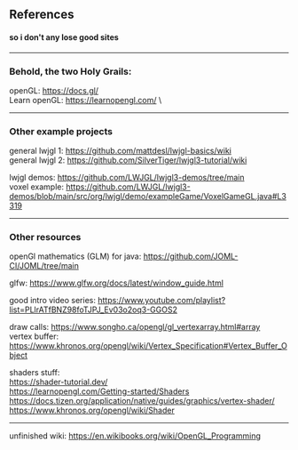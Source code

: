 ## References
#### so i don't any lose good sites

---

### Behold, the two Holy Grails:

openGL: https://docs.gl/ \
Learn openGL: https://learnopengl.com/ \

---

### Other example projects

general lwjgl 1: https://github.com/mattdesl/lwjgl-basics/wiki \
general lwjgl 2: https://github.com/SilverTiger/lwjgl3-tutorial/wiki

lwjgl demos: https://github.com/LWJGL/lwjgl3-demos/tree/main \
voxel example: https://github.com/LWJGL/lwjgl3-demos/blob/main/src/org/lwjgl/demo/exampleGame/VoxelGameGL.java#L3319

---

### Other resources

openGl mathematics (GLM) for java: https://github.com/JOML-CI/JOML/tree/main

glfw: https://www.glfw.org/docs/latest/window_guide.html

good intro video series: https://www.youtube.com/playlist?list=PLlrATfBNZ98foTJPJ_Ev03o2oq3-GGOS2

draw calls: https://www.songho.ca/opengl/gl_vertexarray.html#array \
vertex buffer: https://www.khronos.org/opengl/wiki/Vertex_Specification#Vertex_Buffer_Object

shaders stuff:\
https://shader-tutorial.dev/ \
https://learnopengl.com/Getting-started/Shaders \
https://docs.tizen.org/application/native/guides/graphics/vertex-shader/ \
https://www.khronos.org/opengl/wiki/Shader

---

unfinished wiki: https://en.wikibooks.org/wiki/OpenGL_Programming